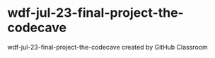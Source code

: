 # wdf-jul-23-final-project-the-codecave
wdf-jul-23-final-project-the-codecave created by GitHub Classroom
